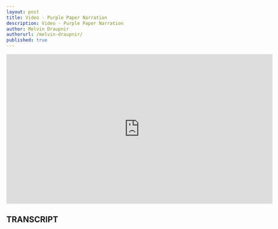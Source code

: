 ```yaml
---
layout: post
title: Video - Purple Paper Narration
description: Video - Purple Paper Narration
author: Melvin Draupnir
authorurl: /melvin-draupnir/
published: true
---
```


<p><PIVX - Private Instant Verified Transactions Purple Paper. Technical Notes: Seesaw Reward Balance System and Whitepaper aka the Purplepaper/p>

<center><iframe width="700" height="394" src="https://www.youtube.com/embed/twpAivNod48" frameborder="0" allowfullscreen></iframe></center>

<h2>TRANSCRIPT</h2>
